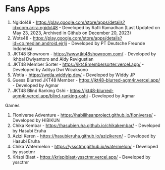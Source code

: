 # Fans Apps
1. Ngidol48 - <https://play.google.com/store/apps/details?id=com.arira.ngidol48> - Developed by Rafli Ramadhan (Last Updated on May 23, 2023, Archived in Github on December 20, 2023)
2. Wots48 - <https://play.google.com/store/apps/details?id=co.median.android.ejrljj> - Developed by PT Deutsche Freunde Indonesia
3. JKT48 Showroom - <https://www.jkt48showroom.com/> - Developed by Ikhbal Dwiyantoro and Aldy Revigustian
4. JKT48 Member Sorter - <https://jkt48membersorter.vercel.app/> - Developed by Aditya Dwi Wicaksono
5. Wotla - <https://wotla.widdyjp.dev/> - Developed by Widdy JP
6. Guess Blurred JKT48 Member - <https://jkt48-blurred-agm4r.vercel.app/> - Developed by Agmar
7. JKT48 Blind Ranking Oshi - <https://jkt48-blurred-agm4r.vercel.app/blind-ranking-oshi> - Developed by Agmar

Games
1. Floniverse Adventure - <https://habilihsanproject.github.io/floniverse/> - Developed by HIBIKUN
2. Chika Kembar - <https://hasubieruha.github.io/chikakembar/> - Developed by Hasubi Eruha
3. Azizi Keren - <https://hasubieruha.github.io/azizikeren/> - Developed by Hasubi Eruha
4. Chika Watermelon - <https://yssctmr.github.io/watermelon/> - Developed by yssctmr
5. Krispi Blast - <https://krispiblast-yssctmr.vercel.app/> - Developed by yssctmr
